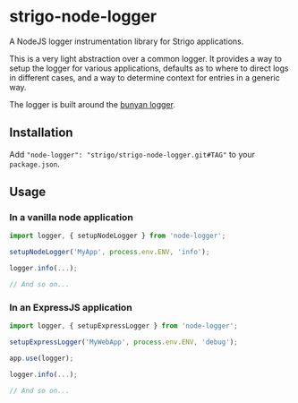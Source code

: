 # strigo-node-logger

A NodeJS logger instrumentation library for Strigo applications.

This is a very light abstraction over a common logger.
It provides a way to setup the logger for various applications, defaults as to where to direct logs in different cases, and a way to determine context for entries in a generic way.

The logger is built around the [bunyan logger](https://github.com/trentm/node-bunyan).

## Installation

Add `"node-logger": "strigo/strigo-node-logger.git#TAG"` to your `package.json`.

## Usage

### In a vanilla node application

```javascript
import logger, { setupNodeLogger } from 'node-logger';

setupNodeLogger('MyApp', process.env.ENV, 'info');

logger.info(...);

// And so on...
```

### In an ExpressJS application

```javascript
import logger, { setupExpressLogger } from 'node-logger';

setupExpressLogger('MyWebApp', process.env.ENV, 'debug');

app.use(logger);

logger.info(...);

// And so on...
```
